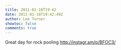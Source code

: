 ```yaml
---
title: 2011-01-18T19-42
date: 2011-01-18T19:42:49Z
author: Lee Turner
showtoc: false
comments: true
---
```


Great day for rock pooling  http://instagr.am/p/BFOC3/

